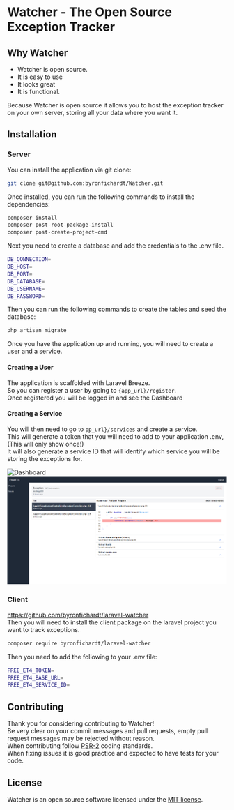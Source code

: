 # Watcher - The Open Source Exception Tracker

## Why Watcher
* Watcher is open source.  
* It is easy to use
* It looks great 
* It is functional.  

Because Watcher is open source it allows you to host the exception tracker on your own server, storing all your data where you want it.

## Installation

### Server
You can install the application via git clone:

```bash
git clone git@github.com:byronfichardt/Watcher.git
```

Once installed, you can run the following commands to install the dependencies:

```bash
composer install
composer post-root-package-install
composer post-create-project-cmd
```
Next you need to create a database and add the credentials to the .env file.

```bash
DB_CONNECTION=
DB_HOST=
DB_PORT=
DB_DATABASE=
DB_USERNAME=
DB_PASSWORD=
```

Then you can run the following commands to create the tables and seed the database:

```bash
php artisan migrate
```

Once you have the application up and running, you will need to create a user and a service.
#### Creating a User
The application is scaffolded with Laravel Breeze.  
So you can register a user by going to `{app_url}/register`.  
Once registered you will be logged in and see the Dashboard

#### Creating a Service
You will then need to go to `pp_url}/services` and create a service.  
This will generate a token that you will need to add to your application .env, (This will only show once!)  
It will also generate a service ID that will identify which service you will be storing the exceptions for.  

![Dashboard](https://github.com/byronfichardt/free-exception-tracker/blob/main/public/img/img.png)
![Details](https://github.com/byronfichardt/Watcher/blob/1032d8d67d445667c08e7eecd67a8fdc075339e9/public/img/img%20detail.png)

### Client
https://github.com/byronfichardt/laravel-watcher  
Then you will need to install the client package on the laravel project you want to track exceptions.

```bash
composer require byronfichardt/laravel-watcher
```

Then you need to add the following to your .env file:

```bash
FREE_ET4_TOKEN=
FREE_ET4_BASE_URL=
FREE_ET4_SERVICE_ID=
```

## Contributing
Thank you for considering contributing to Watcher!  
Be very clear on your commit messages and pull requests, empty pull request messages may be rejected without reason.  
When contributing follow [PSR-2](https://github.com/php-fig/fig-standards/blob/master/accepted/PSR-2-coding-style-guide.md) coding standards.  
When fixing issues it is good practice and expected to have tests for your code.

## License

Watcher is an open source software licensed under the [MIT license](https://opensource.org/licenses/MIT).
